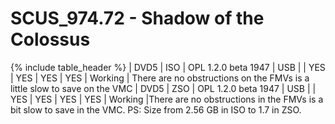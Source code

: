 # SCUS_974.72 - Shadow of the Colossus

{% include table_header %} 
| DVD5 | ISO | OPL 1.2.0 beta 1947 | USB | | YES | YES | YES | YES | Working | There are no obstructions on the FMVs is a little slow to save on the VMC
| DVD5 | ZSO | OPL 1.2.0 beta 1947 | USB | | YES | YES | YES | YES | Working |There are no obstructions in the FMVs is a bit slow to save in the VMC. PS: Size from 2.56 GB in ISO to 1.7 in ZSO.
